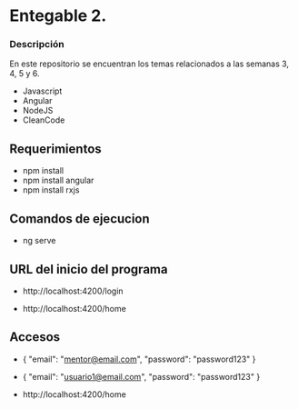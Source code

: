 # Entegable 2.
### Descripción

En este repositorio se encuentran los temas relacionados a las semanas 3, 4, 5 y 6.
+ Javascript
+ Angular
+ NodeJS
+ CleanCode

## Requerimientos

+ npm install
+ npm install angular
+ npm install rxjs

## Comandos de ejecucion

+ ng serve 

## URL del inicio del programa

+ http://localhost:4200/login

+ http://localhost:4200/home

## Accesos

+ {
    "email": "mentor@email.com",
    "password": "password123"
}

+ {
    "email": "usuario1@email.com",
    "password": "password123"
}

+ http://localhost:4200/home

